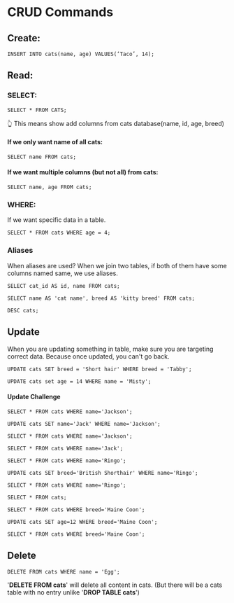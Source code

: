 # CRUD Commands

## Create:

```
INSERT INTO cats(name, age) VALUES(‘Taco’, 14);
```

## Read:

### SELECT:

```
SELECT * FROM CATS;
```

👆 This means show add columns from cats database(name, id, age, breed)

#### If we only want name of all cats:

```
SELECT name FROM cats;
```

#### If we want multiple columns (but not all) from cats:

```
SELECT name, age FROM cats;
```

### WHERE:

If we want specific data in a table.

```
SELECT * FROM cats WHERE age = 4;
```

### Aliases

When aliases are used?
When we join two tables, if both of them have some columns named same, we use aliases.

```
SELECT cat_id AS id, name FROM cats;

SELECT name AS 'cat name', breed AS 'kitty breed' FROM cats;

DESC cats;
```

## Update

When you are updating something in table, make sure you are targeting correct data.
Because once updated, you can't go back.

```
UPDATE cats SET breed = 'Short hair' WHERE breed = 'Tabby';

UPDATE cats set age = 14 WHERE name = 'Misty';
```

#### Update Challenge

```
SELECT * FROM cats WHERE name='Jackson';

UPDATE cats SET name='Jack' WHERE name='Jackson';

SELECT * FROM cats WHERE name='Jackson';

SELECT * FROM cats WHERE name='Jack';

SELECT * FROM cats WHERE name='Ringo';

UPDATE cats SET breed='British Shorthair' WHERE name='Ringo';

SELECT * FROM cats WHERE name='Ringo';

SELECT * FROM cats;

SELECT * FROM cats WHERE breed='Maine Coon';

UPDATE cats SET age=12 WHERE breed='Maine Coon';

SELECT * FROM cats WHERE breed='Maine Coon';
```

## Delete

```
DELETE FROM cats WHERE name = 'Egg';
```

'**DELETE FROM cats**' will delete all content in cats. (But there will be a cats table with no entry unlike '**DROP TABLE cats**')
